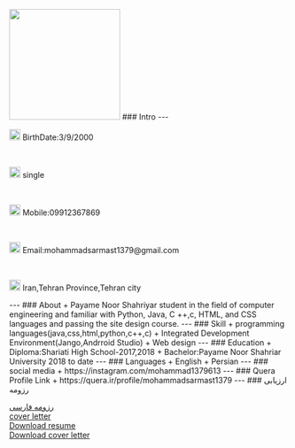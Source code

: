 
<img src="https://camo.githubusercontent.com/8c969d1b1fdb0e52e20a6da43966d6b099f7e8c3d37dc66345859a99b7b4b2dc/687474703a2f2f7331342e7069636f66696c652e636f6d2f66696c652f383430393833323230302f66742e6a7067" width="200" height="200" >
### Intro
---
<br>
<p>
  
  <img src="https://camo.githubusercontent.com/977cef1bef87f58de0499ea121dfcd959bb3f26758702bf3d8484e3658866704/687474703a2f2f7331352e7069636f66696c652e636f6d2f66696c652f383430393936323435302f2544392542452544382542312544392538382544392538312544382541372544422538432544392538342e706e67" width="20" height="20">
 BirthDate:3/9/2000
  </p>
<br>
<p>
  <img src="https://camo.githubusercontent.com/8694ed109911def3a096ad16256888ceb3c2d8ca61700fc602359303f0bc4542/687474703a2f2f7331342e7069636f66696c652e636f6d2f66696c652f383430393936353334322f2544382541372544382542322544382541462544392538382544382541372544382541432e706e67" width="20" height="20">
 single
 </p>
 <br>
 <p>
  <img src="https://camo.githubusercontent.com/16892a7d5002a9798616111fd357007208eb61d2f6277f58fee1d8ecae966cf4/687474703a2f2f7331352e7069636f66696c652e636f6d2f66696c652f383430393936353633342f2544382541412544392538342544392538312544392538362e706e67" width="20" height="20">
 Mobile:09912367869
 </p>
 <br>
 <p>
  <img src="https://camo.githubusercontent.com/53f25e137cab76d586f784a2201cf67765c5e6a61b1fdb9cd6f91b3e8edb5100/687474703a2f2f7331352e7069636f66696c652e636f6d2f66696c652f383430393936353832362f2544382541372544422538432544392538352544422538432544392538342e706e67" width="20" height="20">
 Email:mohammadsarmast1379@gmail.com
  </p>
  <br>
  <p>
  <img src="http://s14.picofile.com/file/8409966018/%DA%A9%D8%B4%D9%88%D8%B1.png" width="20" height="20">
 Iran,Tehran Province,Tehran city
  </p>
---
### About
+ Payame Noor Shahriyar student in the field of computer engineering and familiar with Python, Java, C ++,c, HTML, and CSS languages and passing the site design course.
---
### Skill
+ programming languages(java,css,html,python,c++,c)
+ Integrated Development Environment(Jango,Andrroid Studio)
+ Web design
---
### Education
+ Diploma:Shariati High School-2017,2018
+ Bachelor:Payame Noor Shahriar University 2018 to date
---
### Languages
+ English
+ Persian
---
### social media
+ https://instagram.com/mohammad1379613
---
### Quera Profile Link
+ https://quera.ir/profile/mohammadsarmast1379
---
### ارزیابی رزومه

[رزومه فارسی](/resume-fa)
<br>
[cover letter](/index2.md)
<br>
<a href="http://s15.picofile.com/file/8409958368/%D8%B1%D8%B2%D9%88%D9%85%D9%87.docx.html">Download resume</a>
<br>
<a href="http://s17.picofile.com/file/8412125750/%D8%A7%D9%86%DA%AF%DB%8C%D8%B2%D9%87_%D9%86%D8%A7%D9%85%D9%87.pdf.html">Download cover letter</a>
